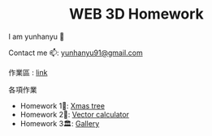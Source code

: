 <h1 align="center">WEB 3D Homework</h1>

 I am yunhanyu 👋
 
 Contact me 📫: yunhanyu91@gmail.com

 作業區 : [link](https://yunhanyuu.github.io/WEB3D_HW/index.html)
 
 各項作業
 
-  Homework 1🌲: [Xmas tree](https://yunhanyuu.github.io/WEB3D_HW/XMasTree.html)
-  Homework 2📝: [Vector calculator](https://yunhanyuu.github.io/WEB3D_HW/vector.html)
-  Homework 3🏛: [Gallery](https://yunhanyuu.github.io/WEB3D_HW/gallery.html)
